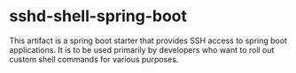 # sshd-shell-spring-boot
This artifact is a spring boot starter that provides SSH access to spring boot applications. It is to be used primarily by developers who want to roll out custom shell commands for various purposes.
